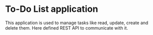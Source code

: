# To-Do List application
This application is used to manage tasks like read, update, create and delete them.
Here defined REST API to communicate with it.

